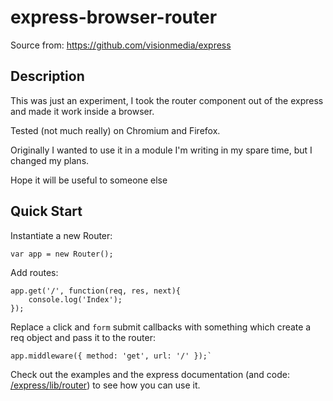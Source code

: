 express-browser-router
======================

Source from: https://github.com/visionmedia/express

## Description

This was just an experiment, I took the router component out of the express and made it work inside a browser.

Tested (not much really) on Chromium and Firefox.

Originally I wanted to use it in a module I'm writing in my spare time, but I changed my plans.

Hope it will be useful to someone else

## Quick Start

Instantiate a new Router:

    var app = new Router();
    
Add routes:

    app.get('/', function(req, res, next){ 
        console.log('Index'); 
    });
    
Replace `a` click and `form` submit callbacks with something which create a req object and pass it to the router:

    app.middleware({ method: 'get', url: '/' });`

Check out the examples and the express documentation (and code: [/express/lib/router](https://github.com/visionmedia/express/tree/master/lib/router)) to see how you can use it.
